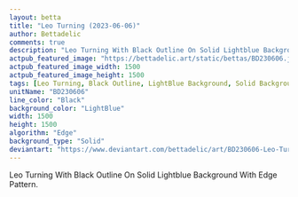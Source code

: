 ```yaml
---
layout: betta
title: "Leo Turning (2023-06-06)"
author: Bettadelic
comments: true
description: "Leo Turning With Black Outline On Solid Lightblue Background With Edge Pattern."
actpub_featured_image: "https://bettadelic.art/static/bettas/BD230606.jpg"
actpub_featured_image_width: 1500
actpub_featured_image_height: 1500
tags: [Leo Turning, Black Outline, LightBlue Background, Solid Background Pattern, Edge Pattern, June 2023]
unitName: "BD230606"
line_color: "Black"
background_color: "LightBlue"
width: 1500
height: 1500
algorithm: "Edge"
background_type: "Solid"
deviantart: "https://www.deviantart.com/bettadelic/art/BD230606-Leo-Turning-2023-06-06-965980530"
---
```


Leo Turning With Black Outline On Solid Lightblue Background With Edge Pattern.
